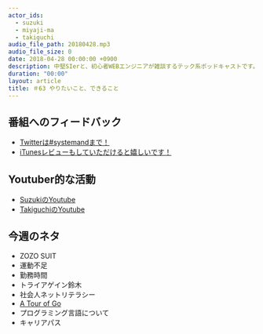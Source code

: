 ```yaml
---
actor_ids:
  - suzuki
  - miyaji-ma
  - takiguchi
audio_file_path: 20180428.mp3
audio_file_size: 0
date: 2018-04-28 00:00:00 +0900
description: 中堅SIerと、初心者WEBエンジニアが雑談するテック系ポッドキャストです。
duration: "00:00"
layout: article
title: ＃63 やりたいこと、できること
---
```

## 番組へのフィードバック
* [Twitterは#systemandまで！](https://twitter.com/search?q=%23systemand)
* [iTunesレビューもしていただけると嬉しいです！](https://itunes.apple.com/jp/podcast/systemand-online/id1205168408?mt=2)

## Youtuber的な活動
* [SuzukiのYoutube](https://www.youtube.com/channel/UCqTozqKO5AWD8OccCnW3Rvw)
* [TakiguchiのYoutube](https://www.youtube.com/channel/UCtoXGiMeDggQPdGoanDE2sA)


## 今週のネタ
* ZOZO SUIT
* 運動不足
* 勤務時間
* トライアゲイン鈴木
* 社会人ネットリテラシー
* [A Tour of Go](https://tour.golang.org/welcome/1)
* プログラミング言語について
* キャリアパス

